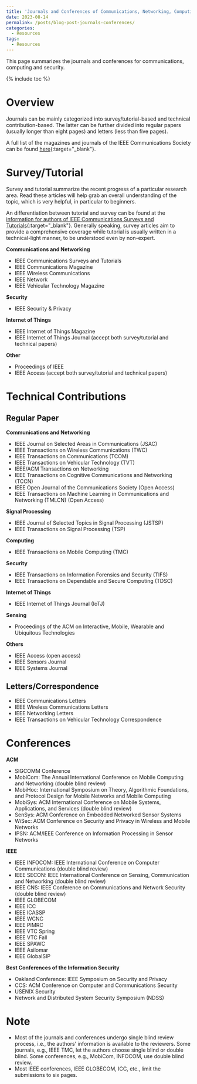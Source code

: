 ```yaml
---
title: 'Journals and Conferences of Communications, Networking, Computing and Security'
date: 2023-08-14
permalink: /posts/blog-post-journals-conferences/
categories:
  - Resources  
tags:
  - Resources
---
```


This page summarizes the journals and conferences for communications, computing and security.

{% include toc %}

# Overview
Journals can be mainly categorized into survey/tutorial-based and technical contribution-based. The latter can be further divided into regular papers (usually longer than eight pages) and letters (less than five pages).

A full list of the magazines and journals of the IEEE Communications Society can be found [here](https://www.comsoc.org/publications/submit-paper){:target="_blank"}.

# Survey/Tutorial
Survey and tutorial summarize the recent progress of a particular research area. Read these articles will help grab an overall understanding of the topic, which is very helpful, in particular to beginners.

An differentiation between tutorial and survey can be found at the [information for authors of IEEE Communications Surveys and Tutorials](https://www.comsoc.org/publications/journals/ieee-comst/ieee-communications-surveys-tutorials-submit-manuscript){:target="_blank"}. Generally speaking, survey articles aim to provide a comprehensive coverage while tutorial is usually written in a technical-light manner, to be understood even by non-expert.


**Communications and Networking**
* IEEE Communications Surveys and Tutorials
* IEEE Communications Magazine
* IEEE Wireless Communications
* IEEE Network
* IEEE Vehicular Technology Magazine


**Security**
* IEEE Security & Privacy

**Internet of Things**
* IEEE Internet of Things Magazine
* IEEE Internet of Things Journal (accept both survey/tutorial and technical papers)

**Other**
* Proceedings of IEEE
* IEEE Access (accept both survey/tutorial and technical papers)

# Technical Contributions
## Regular Paper
**Communications and Networking**
* IEEE Journal on Selected Areas in Communications (JSAC)
* IEEE Transactions on Wireless Communications (TWC)
* IEEE Transactions on Communications (TCOM)
* IEEE Transactions on Vehicular Technology (TVT)
* IEEE/ACM Transactions on Networking 
* IEEE Transactions on Cognitive Communications and Networking (TCCN)
* IEEE Open Journal of the Communications Society (Open Access)
* IEEE Transactions on Machine Learning in Communications and Networking (TMLCN) (Open Access)

**Signal Processing**
* IEEE Journal of Selected Topics in Signal Processing (JSTSP)
* IEEE Transactions on Signal Processing (TSP)

**Computing**
* IEEE Transactions on Mobile Computing (TMC)

**Security**
* IEEE Transactions on Information Forensics and Security (TIFS)
* IEEE Transactions on Dependable and Secure Computing (TDSC)

**Internet of Things**
* IEEE Internet of Things Journal (IoTJ)

**Sensing**
* Proceedings of the ACM on Interactive, Mobile, Wearable and Ubiquitous Technologies


**Others**
* IEEE Access (open access)
* IEEE Sensors Journal
* IEEE Systems Journal

## Letters/Correspondence
* IEEE Communications Letters
* IEEE Wireless Communications Letters
* IEEE Networking Letters
* IEEE Transactions on Vehicular Technology Correspondence

# Conferences
**ACM**
* SIGCOMM Conference
* MobiCom: The Annual International Conference on Mobile Computing and Networking (double blind review)
* MobiHoc: International Symposium on Theory, Algorithmic Foundations, and Protocol Design for Mobile Networks and Mobile Computing
* MobiSys: ACM International Conference on Mobile Systems, Applications, and Services (double blind review)
* SenSys: ACM Conference on Embedded Networked Sensor Systems
* WiSec: ACM Conference on Security and Privacy in Wireless and Mobile Networks
* IPSN: ACM/IEEE Conference on Information Processing in Sensor Networks

**IEEE**
* IEEE INFOCOM: IEEE International Conference on Computer Communications (double blind review)
* IEEE SECON: IEEE International Conference on Sensing, Communication and Networking (double blind review)
* IEEE CNS: IEEE Conference on Communications and Network Security (double blind review)
* IEEE GLOBECOM
* IEEE ICC
* IEEE ICASSP
* IEEE WCNC
* IEEE PIMRC
* IEEE VTC Spring
* IEEE VTC Fall
* IEEE SPAWC
* IEEE Asilomar
* IEEE GlobalSIP

**Best Conferences of the Information Security**
* Oakland Conference: IEEE Symposium on Security and Privacy
* CCS: ACM Conference on Computer and Communications Security
* USENIX Security
* Network and Distributed System Security Symposium (NDSS)

# Note
* Most of the journals and conferences undergo single blind review process, i.e., the authors' information is available to the reviewers. Some journals, e.g., IEEE TMC, let the authors choose single blind or double blind. Some conferences, e.g., MobiCom, INFOCOM, use double blind review.
* Most IEEE conferences, IEEE GLOBECOM, ICC, etc., limit the submissions to six pages. 

